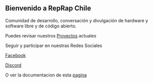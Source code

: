 ## Bienvenido a RepRap Chile

Comunidad de desarrollo, conversación y divulgación de hardware y software libre y de código abierto. 

Puedes revisar nuestros [Proyectos](https://reprap-chile.github.io/RepRap-Chile/proyectos) actuales

Seguir y participar en nuestras Redes Sociales 

[Facebook](https://www.facebook.com/reprapchile/)

[Discord](https://discord.gg/w56ac5N)

O ver la documentacion de esta [pagina](https://github.com/RepRap-Chile/RepRap-Chile/welcome)


